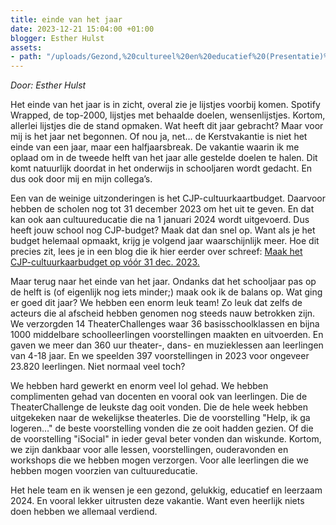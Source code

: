```yaml
---
title: einde van het jaar
date: 2023-12-21 15:04:00 +01:00
blogger: Esther Hulst
assets:
- path: "/uploads/Gezond,%20cultureel%20en%20educatief%20(Presentatie)%201.png"
---
```


*Door: Esther Hulst*

Het einde van het jaar is in zicht, overal zie je lijstjes voorbij komen. Spotify Wrapped, de top-2000, lijstjes met behaalde doelen, wensenlijstjes. Kortom, allerlei lijstjes die de stand opmaken. Wat heeft dit jaar gebracht? Maar voor mij is het jaar net begonnen. Of nou ja, net… de Kerstvakantie is niet het einde van een jaar, maar een halfjaarsbreak. De vakantie waarin ik me oplaad om in de tweede helft van het jaar alle gestelde doelen te halen. Dit komt natuurlijk doordat in het onderwijs in schooljaren wordt gedacht. En dus ook door mij en mijn collega’s.

Een van de weinige uitzonderingen is het CJP-cultuurkaartbudget. Daarvoor hebben de scholen nog tot 31 december 2023 om het uit te geven. En dat kan ook aan cultuureducatie die na 1 januari 2024 wordt uitgevoerd. Dus heeft jouw school nog CJP-budget? Maak dat dan snel op. Want als je het budget helemaal opmaakt, krijg je volgend jaar waarschijnlijk meer. Hoe dit precies zit, lees je in een blog die ik hier eerder over schreef: [Maak het CJP-cultuurkaarbudget op vóór 31 dec. 2023.](https://www.opde1sterij.nl/blog/8-11-2023-maak-het-cjp-cultuurkaartbudget-op-voor-31-dec-2023/)

Maar terug naar het einde van het jaar. Ondanks dat het schooljaar pas op de helft is (of eigenlijk nog iets minder;) maak ook ik de balans op. Wat ging er goed dit jaar? We hebben een enorm leuk team! Zo leuk dat zelfs de acteurs die al afscheid hebben genomen nog steeds nauw betrokken zijn. We verzorgden 14 TheaterChallenges waar 36 basisschoolklassen en bijna 1000 middelbare schoolleerlingen voorstellingen maakten en uitvoerden. En gaven we meer dan 360 uur theater-, dans- en muzieklessen aan leerlingen van 4-18 jaar. En we speelden 397 voorstellingen in 2023 voor ongeveer 23.820 leerlingen. Niet normaal veel toch?

We hebben hard gewerkt en enorm veel lol gehad. We hebben complimenten gehad van docenten en vooral ook van leerlingen. Die de TheaterChallenge de leukste dag ooit vonden. Die de hele week hebben uitgekeken naar de wekelijkse theaterles. Die de voorstelling "Help, ik ga logeren…" de beste voorstelling vonden die ze ooit hadden gezien. Of die de voorstelling "iSocial" in ieder geval beter vonden dan wiskunde. Kortom, we zijn dankbaar voor alle lessen, voorstellingen, ouderavonden en workshops die we hebben mogen verzorgen. Voor alle leerlingen die we hebben mogen voorzien van cultuureducatie.

Het hele team en ik wensen je een gezond, gelukkig, educatief en leerzaam 2024. En vooral lekker uitrusten deze vakantie. Want even heerlijk niets doen hebben we allemaal verdiend.